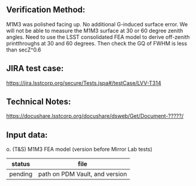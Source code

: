 Verification Method:
---
M1M3 was polished facing up. No additional G-induced surface error. 
We will not be able to measure the M1M3 surface at 30 or 60 degree zenith angles.
Need to use the LSST consolidated FEA model to derive off-zenith printthroughs at 30 and 60 degrees. Then check the GQ of FWHM is less than secZ^0.6

JIRA test case:
---
https://jira.lsstcorp.org/secure/Tests.jspa#/testCase/LVV-T314

Technical Notes:
---
https://docushare.lsstcorp.org/docushare/dsweb/Get/Document-?????/

Input data:
---
o. (T&S) M1M3 FEA model (version before Mirror Lab tests)

status |file
-|-
pending| path on PDM Vault, and version

